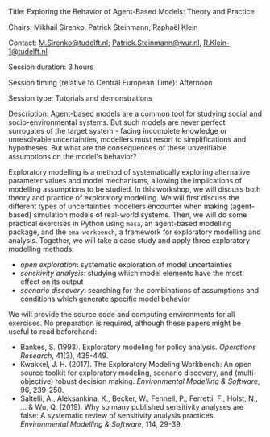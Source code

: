 Title: Exploring the Behavior of Agent-Based Models: Theory and Practice

Chairs: Mikhail Sirenko, Patrick Steinmann, Raphaël Klein

Contact: M.Sirenko@tudelft.nl; Patrick.Steinmann@wur.nl, R.Klein-1@tudelft.nl

Session duration: 3 hours

Session timing (relative to Central European Time): Afternoon

Session type: Tutorials and demonstrations

Description:
Agent-based models are a common tool for studying social and socio-environmental systems. But such models are never perfect surrogates of the target system - facing incomplete knowledge or unresolvable uncertainties, modellers must resort to simplifications and hypotheses. But what are the consequences of these unverifiable assumptions on the model's behavior?

Exploratory modelling is a method of systematically exploring alternative parameter values and model mechanisms, allowing the implications of modelling assumptions to be studied. In this workshop, we will discuss both theory and practice of exploratory modelling. We will first discuss the different types of uncertainties modellers encounter when making (agent-based) simulation models of real-world systems. Then, we will do some practical exercises in Python using `mesa`, an agent-based modelling package, and the `ema-workbench`, a framework for exploratory modelling and analysis. Together, we will take a case study and apply three exploratory modelling methods:
* *open exploration*: systematic exploration of model uncertainties
* *sensitivity analysis*: studying which model elements have the most effect on its output
* *scenario discovery*: searching for the combinations of assumptions and conditions which generate specific model behavior

We will provide the source code and computing environments for all exercises. No preparation is required, although these papers might be useful to read beforehand:
* Bankes, S. (1993). Exploratory modeling for policy analysis. *Operations Research*, 41(3), 435-449.
* Kwakkel, J. H. (2017). The Exploratory Modeling Workbench: An open source toolkit for exploratory modeling, scenario discovery, and (multi-objective) robust decision making. *Environmental Modelling & Software*, 96, 239-250.
* Saltelli, A., Aleksankina, K., Becker, W., Fennell, P., Ferretti, F., Holst, N., ... & Wu, Q. (2019). Why so many published sensitivity analyses are false: A systematic review of sensitivity analysis practices. *Environmental Modelling & Software*, 114, 29-39.
